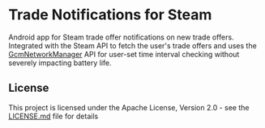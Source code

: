 # Trade Notifications for Steam
Android app for Steam trade offer notifications on new trade offers. Integrated with the Steam API to fetch the user's trade offers and uses the [GcmNetworkManager](https://developers.google.com/cloud-messaging/network-manager) API for user-set time interval checking without severely impacting battery life. 

## License

This project is licensed under the Apache License, Version 2.0 - see the [LICENSE.md](LICENSE.txt) file for details
